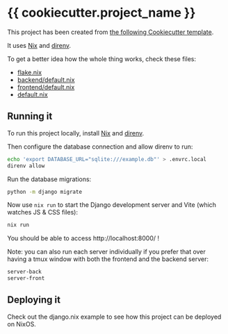 # {{ cookiecutter.project_name }}

This project has been created from [the following Cookiecutter template](https://github.com/sephii/django-template/).

It uses [Nix](https://nixos.org/) and [direnv](https://github.com/direnv/direnv).

To get a better idea how the whole thing works, check these files:

* [flake.nix](./flake.nix)
* [backend/default.nix](./backend/default.nix)
* [frontend/default.nix](./frontend/default.nix)
* [default.nix](./default.nix)

## Running it

To run this project locally, install [Nix](https://nixos.org/) and [direnv](https://github.com/direnv/direnv).

Then configure the database connection and allow direnv to run:

``` sh
echo 'export DATABASE_URL="sqlite:///example.db"' > .envrc.local
direnv allow
```

Run the database migrations:

``` sh
python -m django migrate
```

Now use `nix run` to start the Django development server and Vite (which watches JS & CSS files):

``` sh
nix run
```

You should be able to access http://localhost:8000/ !

Note: you can also run each server individually if you prefer that over having a tmux window with both the frontend and
the backend server:

``` sh
server-back
server-front
```

## Deploying it

Check out the django.nix example to see how this project can be deployed on NixOS.
